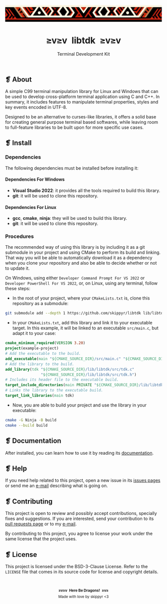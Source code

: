 <p align="center">
    <img alt="" src="assets/ornament.webp" />
</p>
<h1 align="center">≥v≥v&ensp;libtdk&ensp;≥v≥v</h1>
<p align="center">Terminal Development Kit</p>
<p align="center">
    <img alt="" src="https://img.shields.io/github/license/skippyr/libtdk?style=plastic&label=%E2%89%A5%20license&labelColor=%2324130e&color=%23b8150d" />
    &nbsp;
    <img alt="" src="https://img.shields.io/github/v/tag/skippyr/libtdk?style=plastic&label=%E2%89%A5%20tag&labelColor=%2324130e&color=%23b8150d" />
    &nbsp;
    <img alt="" src="https://img.shields.io/github/commit-activity/t/skippyr/libtdk?style=plastic&label=%E2%89%A5%20commits&labelColor=%2324130e&color=%23b8150d" />
    &nbsp;
    <img alt="" src="https://img.shields.io/github/stars/skippyr/libtdk?style=plastic&label=%E2%89%A5%20stars&labelColor=%2324130e&color=%23b8150d" />
</p>

## ❡ About

A simple C99 terminal manipulation library for Linux and Windows that can be used to develop cross-platform terminal application using C and C++. In summary, it includes features to manipulate terminal properties, styles and key events encoded in UTF-8.

Designed to be an alternative to curses-like libraries, it offers a solid base for creating general purpose terminal based softwares, while leaving room to full-feature libraries to be built upon for more specific use cases.

## ❡ Install

### Dependencies

The following dependencies must be installed before installing it:

#### Dependencies For Windows

- **Visual Studio 2022**: it provides all the tools required to build this library.
- **git**: it will be used to clone this repository.

#### Dependencies For Linux

- **gcc**, **cmake**, **ninja**: they will be used to build this library.
- **git**: it will be used to clone this repository.

### Procedures

The recommended way of using this library is by including it as a git submodule in your project and using CMake to perform its build and linking. That way you will be able to automatically download it as a dependency when you clone your repository and also be able to decide whether or not to update it.

On Windows, using either `Developer Command Prompt For VS 2022` or `Developer PowerShell For VS 2022`, or, on Linux, using any terminal, follow these steps:

- In the root of your project, where your `CMakeLists.txt` is, clone this repository as a submodule:

```sh
git submodule add --depth 1 https://github.com/skippyr/libtdk lib/libtdk
```

- In your `CMakeLists.txt`, add this library and link it to your executable target. In this example, it will be linked to an executable `src/main.c`, but adapt it to your case:

```cmake
cmake_minimum_required(VERSION 3.20)
project(example-project)
# Add the executable to the build.
add_executable(main "${CMAKE_SOURCE_DIR}/src/main.c" "${CMAKE_SOURCE_DIR}/src/main.h")
# Add the library to the build.
add_library(tdk "${CMAKE_SOURCE_DIR}/lib/libtdk/src/tdk.c"
                "${CMAKE_SOURCE_DIR}/lib/libtdk/src/tdk.h")
# Includes its header file to the executable build.
target_include_directories(main PRIVATE "${CMAKE_SOURCE_DIR}/lib/libtdk/src")
# Links the library to the executable build.
target_link_libraries(main tdk)
```

- Now, you are able to build your project and use the library in your executable:

```sh
cmake -G Ninja -B build
cmake --build build
```

## ❡ Documentation

After installed, you can learn how to use it by reading its [documentation](docs.md).

## ❡ Help

If you need help related to this project, open a new issue in its [issues pages](https://github.com/skippyr/libtdk/issues) or send me an [e-mail](mailto:skippyr.developer@gmail.com) describing what is going on.

## ❡ Contributing

This project is open to review and possibly accept contributions, specially fixes and suggestions. If you are interested, send your contribution to its [pull requests page](https://github.com/skippyr/libtdk/pulls) or to my [e-mail](mailto:skippyr.developer@gmail.com).

By contributing to this project, you agree to license your work under the same license that the project uses.

## ❡ License

This project is licensed under the BSD-3-Clause License. Refer to the `LICENSE` file that comes in its source code for license and copyright details.

&ensp;
<p align="center"><sup><strong>≥v≥v&ensp;Here Be Dragons!&ensp;≥v≥</strong><br />Made with love by skippyr <3</sup></p>
